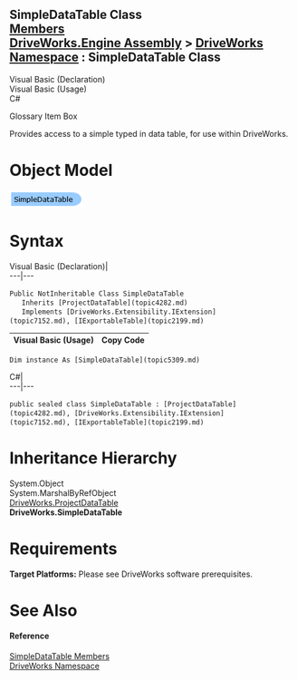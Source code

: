 SimpleDataTable Class   
[Members](topic5310.md)   
[DriveWorks.Engine Assembly](topic2156.md) > [DriveWorks Namespace](topic2159.md) : SimpleDataTable Class  
---  
  
Visual Basic (Declaration)    
Visual Basic (Usage)    
C# 

Glossary Item Box

Provides access to a simple typed in data table, for use within DriveWorks. 

# Object Model

![](dotnetdiagramimages/image266.png)

# Syntax

Visual Basic (Declaration)|   
---|---  
      
    
    Public NotInheritable Class SimpleDataTable 
       Inherits [ProjectDataTable](topic4282.md)
       Implements [DriveWorks.Extensibility.IExtension](topic7152.md), [IExportableTable](topic2199.md)   
  
Visual Basic (Usage)| Copy Code  
---|---  
      
    
    Dim instance As [SimpleDataTable](topic5309.md)  
  
C#|   
---|---  
      
    
    public sealed class SimpleDataTable : [ProjectDataTable](topic4282.md), [DriveWorks.Extensibility.IExtension](topic7152.md), [IExportableTable](topic2199.md)    
  
# Inheritance Hierarchy

System.Object  
System.MarshalByRefObject  
[DriveWorks.ProjectDataTable](topic4282.md)  
**DriveWorks.SimpleDataTable**  


# Requirements

**Target Platforms:** Please see DriveWorks software prerequisites.

# See Also

#### Reference

[SimpleDataTable Members](topic5310.md)   
[DriveWorks Namespace](topic2159.md)


